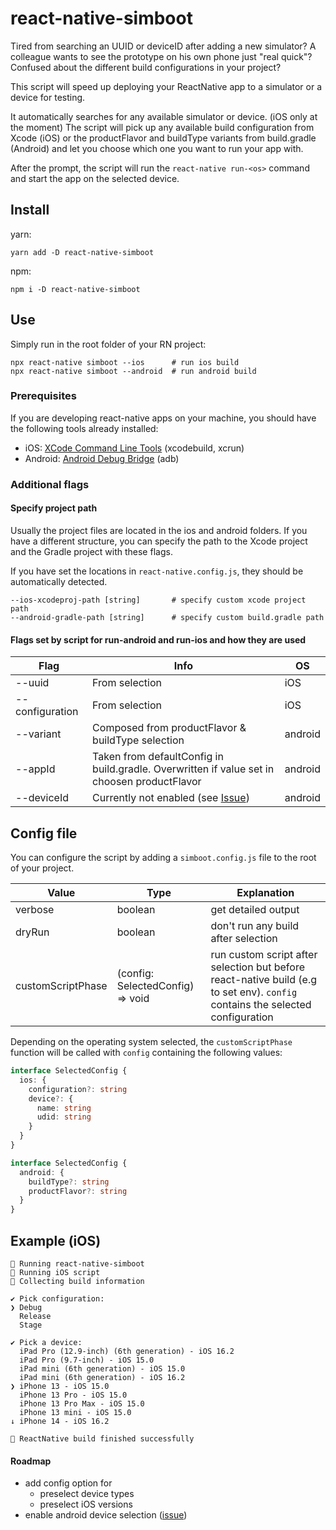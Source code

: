 # react-native-simboot

Tired from searching an UUID or deviceID after adding a new simulator? A colleague wants to see the prototype on his own phone just "real quick"? Confused about the different build configurations in your project?

This script will speed up deploying your ReactNative app to a simulator or a device for testing.

It automatically searches for any available simulator or device. (iOS only at the moment)
The script will pick up any available build configuration from Xcode (iOS) or the productFlavor and buildType variants from build.gradle (Android) and let you choose which one you want to run your app with.

After the prompt, the script will run the `react-native run-<os>` command and start the app on the selected device.

## Install

yarn:

```
yarn add -D react-native-simboot
```

npm:

```
npm i -D react-native-simboot
```

## Use

Simply run in the root folder of your RN project:

```
npx react-native simboot --ios      # run ios build
npx react-native simboot --android  # run android build
```

### Prerequisites

If you are developing react-native apps on your machine, you should have the following tools already installed:

- iOS: [XCode Command Line Tools](https://developer.apple.com/library/archive/technotes/tn2339/_index.html) (xcodebuild, xcrun)
- Android: [Android Debug Bridge](https://developer.android.com/studio/command-line/adb) (adb)

### Additional flags

#### Specify project path

Usually the project files are located in the ios and android folders. If you have a different structure, you can specify the path to the Xcode project and the Gradle project with these flags.

If you have set the locations in `react-native.config.js`, they should be automatically detected.

```
--ios-xcodeproj-path [string]       # specify custom xcode project path
--android-gradle-path [string]      # specify custom build.gradle path
```

#### Flags set by script for run-android and run-ios and how they are used

| Flag            | Info                                                                                           | OS      |
| --------------- | ---------------------------------------------------------------------------------------------- | ------- |
| --uuid          | From selection                                                                                 | iOS     |
| --configuration | From selection                                                                                 | iOS     |
| --variant       | Composed from productFlavor & buildType selection                                              | android |
| --appId         | Taken from defaultConfig in build.gradle. Overwritten if value set in choosen productFlavor    | android |
| --deviceId      | Currently not enabled (see [Issue](https://github.com/react-native-community/cli/issues/1754)) | android |

## Config file

You can configure the script by adding a `simboot.config.js` file to the root of your project.

| Value             | Type                             | Explanation                                                                                                                    |
| ----------------- | -------------------------------- | ------------------------------------------------------------------------------------------------------------------------------ |
| verbose           | boolean                          | get detailed output                                                                                                            |
| dryRun            | boolean                          | don't run any build after selection                                                                                            |
| customScriptPhase | (config: SelectedConfig) => void | run custom script after selection but before react-native build (e.g to set env). `config` contains the selected configuration |

Depending on the operating system selected, the `customScriptPhase` function will be called with `config` containing the following values:

```ts
interface SelectedConfig {
  ios: {
    configuration?: string
    device?: {
      name: string
      udid: string
    }
  }
}
```

```ts
interface SelectedConfig {
  android: {
    buildType?: string
    productFlavor?: string
  }
}
```

## Example (iOS)

```
🏃 Running react-native-simboot
🍏 Running iOS script
👀 Collecting build information

✔ Pick configuration:
❯ Debug
  Release
  Stage

✔ Pick a device:
  iPad Pro (12.9-inch) (6th generation) - iOS 16.2
  iPad Pro (9.7-inch) - iOS 15.0
  iPad mini (6th generation) - iOS 15.0
  iPad mini (6th generation) - iOS 16.2
❯ iPhone 13 - iOS 15.0
  iPhone 13 Pro - iOS 15.0
  iPhone 13 Pro Max - iOS 15.0
  iPhone 13 mini - iOS 15.0
↓ iPhone 14 - iOS 16.2

🚀 ReactNative build finished successfully
```

#### Roadmap

- add config option for
  - preselect device types
  - preselect iOS versions
- enable android device selection ([issue](https://github.com/react-native-community/cli/issues/1754))
